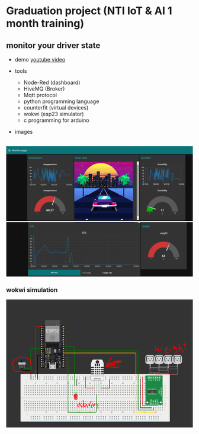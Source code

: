 # Graduation project (NTI IoT & AI 1 month training)

## monitor your driver state
* demo [youtube video](https://youtu.be/rkArNb37C5E?si=Y3enAnXd6P8mBB1m)
* tools
    - Node-Red (dashboard)
    - HiveMQ (Broker)
    - Mqtt protocol
    - python programming language
    - counterfit (virtual devices)
    - wokwi (esp23 simulator)
    - c programming for arduino

* images

<br>
<img src="assets/nti_4.PNG" alt="" >  
<img src="assets/nti_5.PNG" alt="" > 
<br>

### wokwi simulation
<img src="assets/nti_6.PNG" alt="" >  